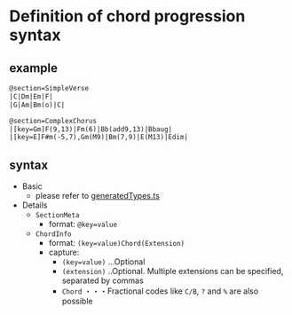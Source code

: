 # Definition of chord progression syntax

## example

```txt
@section=SimpleVerse
|C|Dm|Em|F|
|G|Am|Bm(o)|C|

@section=ComplexChorus
|[key=Gm]F(9,13)|Fm(6)|Bb(add9,13)|Bbaug|
|[key=E]F#m(-5,7),Gm(M9)|Bm(7,9)|E(M13)|Edim|
```

## syntax

- Basic
  - please refer to [generatedTypes.ts](../../generatedTypes.ts)
- Details
  - `SectionMeta`
    - format: `@key=value`
  - `ChordInfo`
    - format: `(key=value)Chord(Extension)`
    - capture:
      - `(key=value)` ...Optional
      - `(extension)` ..Optional. Multiple extensions can be specified, separated by commas
      - `Chord` ・・・Fractional codes like `C/B`, `?` and `%` are also possible
